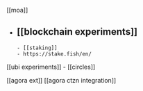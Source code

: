 [[moa]]
-	[[blockchain experiments]]
	-	
		- [[staking]]
		- https://stake.fish/en/

[[ubi experiments]]
	-	[[circles]]
	
[[agora ext]]
[[agora ctzn integration]]
